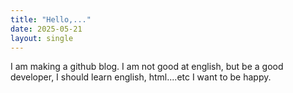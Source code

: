 ```yaml
---
title: "Hello,..."
date: 2025-05-21
layout: single
---
```


I am making a github blog.
I am not good at english, but be a good developer, I should learn english, html....etc
I want to be happy.